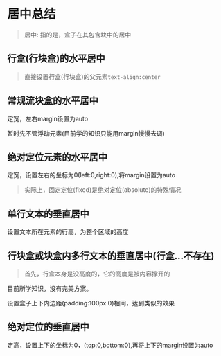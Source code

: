 # 居中总结

> 居中: 指的是，盒子在其包含块中的居中

## 行盒(行块盒)的水平居中

> 直接设置行盒(行块盒)的父元素```text-align:center```

## 常规流块盒的水平居中

定宽，左右margin设置为auto

暂时先不管浮动元素(目前学的知识只能用margin慢慢去调)

## 绝对定位元素的水平居中

定宽，设置左右的坐标为0(left:0,right:0),将margin设置为auto

> 实际上，固定定位(fixed)是绝对定位(absolute)的特殊情况

## 单行文本的垂直居中

设置文本所在元素的行高，为整个区域的高度

## 行块盒或块盒内多行文本的垂直居中(行盒...不存在)

> 首先，行盒本身是没高度的，它的高度是被内容撑开的

目前所学知识，没有完美方案。

设置盒子上下内边距(padding:100px 0)相同，达到类似的效果

## 绝对定位的垂直居中

定高，设置上下的坐标为0，(top:0,bottom:0),再将上下的margin设置为auto

